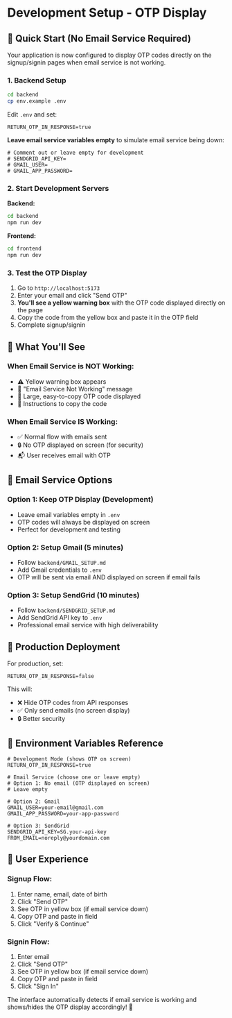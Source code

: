 # Development Setup - OTP Display

## 🎯 Quick Start (No Email Service Required)

Your application is now configured to display OTP codes directly on the signup/signin pages when email service is not working.

### 1. Backend Setup

```bash
cd backend
cp env.example .env
```

Edit `.env` and set:

```env
RETURN_OTP_IN_RESPONSE=true
```

**Leave email service variables empty** to simulate email service being down:

```env
# Comment out or leave empty for development
# SENDGRID_API_KEY=
# GMAIL_USER=
# GMAIL_APP_PASSWORD=
```

### 2. Start Development Servers

**Backend:**

```bash
cd backend
npm run dev
```

**Frontend:**

```bash
cd frontend
npm run dev
```

### 3. Test the OTP Display

1. Go to `http://localhost:5173`
2. Enter your email and click "Send OTP"
3. **You'll see a yellow warning box** with the OTP code displayed directly on the page
4. Copy the code from the yellow box and paste it in the OTP field
5. Complete signup/signin

## 🎨 What You'll See

### When Email Service is NOT Working:

- ⚠️ Yellow warning box appears
- 📧 "Email Service Not Working" message
- 🔢 Large, easy-to-copy OTP code displayed
- 📝 Instructions to copy the code

### When Email Service IS Working:

- ✅ Normal flow with emails sent
- 🔒 No OTP displayed on screen (for security)
- 📬 User receives email with OTP

## 🔧 Email Service Options

### Option 1: Keep OTP Display (Development)

- Leave email variables empty in `.env`
- OTP codes will always be displayed on screen
- Perfect for development and testing

### Option 2: Setup Gmail (5 minutes)

- Follow `backend/GMAIL_SETUP.md`
- Add Gmail credentials to `.env`
- OTP will be sent via email AND displayed on screen if email fails

### Option 3: Setup SendGrid (10 minutes)

- Follow `backend/SENDGRID_SETUP.md`
- Add SendGrid API key to `.env`
- Professional email service with high deliverability

## 🚀 Production Deployment

For production, set:

```env
RETURN_OTP_IN_RESPONSE=false
```

This will:

- ❌ Hide OTP codes from API responses
- ✅ Only send emails (no screen display)
- 🔒 Better security

## 🎯 Environment Variables Reference

```env
# Development Mode (shows OTP on screen)
RETURN_OTP_IN_RESPONSE=true

# Email Service (choose one or leave empty)
# Option 1: No email (OTP displayed on screen)
# Leave empty

# Option 2: Gmail
GMAIL_USER=your-email@gmail.com
GMAIL_APP_PASSWORD=your-app-password

# Option 3: SendGrid
SENDGRID_API_KEY=SG.your-api-key
FROM_EMAIL=noreply@yourdomain.com
```

## 📱 User Experience

### Signup Flow:

1. Enter name, email, date of birth
2. Click "Send OTP"
3. See OTP in yellow box (if email service down)
4. Copy OTP and paste in field
5. Click "Verify & Continue"

### Signin Flow:

1. Enter email
2. Click "Send OTP"
3. See OTP in yellow box (if email service down)
4. Copy OTP and paste in field
5. Click "Sign In"

The interface automatically detects if email service is working and shows/hides the OTP display accordingly! 🎉
